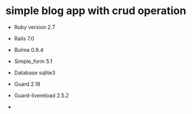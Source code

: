 #  simple blog app with crud operation

* Ruby version 2.7

* Rails 7.0

* Bulma 0.9.4

* Simple_form 5.1

* Database sqlite3

* Guard 2.18

* Guard-livereload 2.5.2

* 


